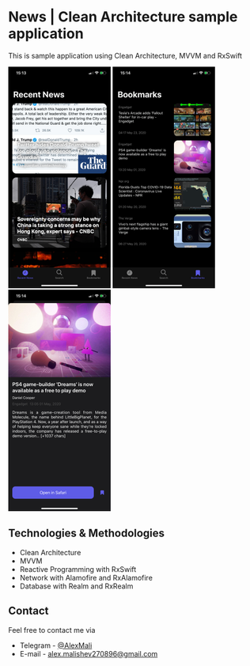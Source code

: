 # News | Clean Architecture sample application
This is sample application using Clean Architecture, MVVM and RxSwift

<img alt="Recent News" src="https://raw.githubusercontent.com/alexmalishev270896/news_app/master/Images/screen_3.png" width="207">
<img alt="Bookmarks" src="https://raw.githubusercontent.com/alexmalishev270896/news_app/master/Images/screen_1.png" width="207">
<img alt="News Details" src="https://raw.githubusercontent.com/alexmalishev270896/news_app/master/Images/screen_2.png" width="207">

## Technologies & Methodologies
* Clean Architecture
* MVVM
* Reactive Programming with RxSwift
* Network with Alamofire and RxAlamofire
* Database with Realm and RxRealm

## Contact
Feel free to contact me via
* Telegram - [@AlexMali](https://t.me/AlexMali)
* E-mail - [alex.malishev270896@gmail.com](mailto:alex.malishev270896@gmail.com)


